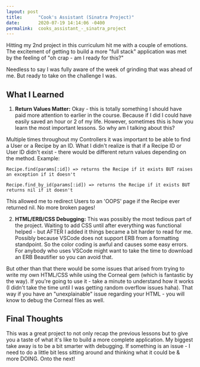 ```yaml
---
layout: post
title:      "Cook's Assistant (Sinatra Project)"
date:       2020-07-19 14:14:06 -0400
permalink:  cooks_assistant_-_sinatra_project
---
```



Hitting my 2nd project in this curriculum hit me with a couple of emotions. The excitement of getting to build a more "full stack" application was met by the feeling of "oh crap - am I ready for this?"

Needless to say I was fully aware of the week of grinding that was ahead of me. But ready to take on the challenge I was.

## What I Learned

1) **Return Values Matter:** Okay - this is totally something I should have paid more attention to earlier in the course. Because if I did I could have easily saved an hour or 2 of my life. However, sometimes this is how you learn the most important lessons. So why am I talking about this?

Multiple times throughout my Controllers it was important to be able to find a User or a Recipe by an ID. What I didn't realize is that if a Recipe ID or User ID didn't exist - there would be different return values depending on the method. Example:

```Recipe.find(params[:id]) => returns the Recipe if it exists BUT raises an exception if it doesn't```


```Recipe.find_by_id(params[:id]) => returns the Recipe if it exists BUT returns nil if it doesn't```

This allowed me to redirect Users to an 'OOPS' page if the Recipe ever returned nil. No more broken pages!

2) **HTML/ERB/CSS Debugging:** This was possibly the most tedious part of the project. Waiting to add CSS until after everything was functional helped - but AFTER I added it things became a bit harder to read for me. Possibly because VSCode does not support ERB from a formatting standpoint. So the color coding is awful and causes some easy errors. For anybody who uses VSCode might want to take the time to download an ERB Beautifier so you can avoid that. 

But other than that there would be some issues that arised from trying to write my own HTML/CSS while using the Corneal gem (which is fantastic by the way). If you're going to use it - take a minute to understand how it works (I didn't take the time until I was getting random overflow issues haha). That way if you have an "unexplainable" issue regarding your HTML - you will know to debug the Corneal files as well.

## Final Thoughts

This was a great project to not only recap the previous lessons but to give you a taste of what it's like to build a more complete application. My biggest take away is to be a bit smarter with debugging. If something is an issue - I need to do a little bit less sitting around and thinking what it could be & more DOING. Onto the next!




